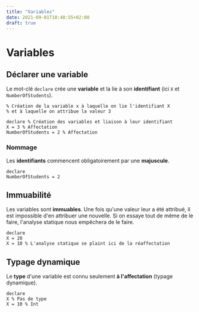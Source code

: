 ```yaml
---
title: "Variables"
date: 2021-09-01T18:40:55+02:00
draft: true
---
```

# Variables

## Déclarer une variable
Le mot-clé `declare` crée une **variable** et la lie à son **identifiant** (ici `X` et `NumberOfStudents`).
```oz
% Création de la variable x à laquelle on lie l'identifiant X 
% et à laquelle on attribue la valeur 3

declare % Création des variables et liaison à leur identifiant
X = 3 % Affectation
NumberOfStudents = 2 % Affectation
```

### Nommage
Les **identifiants** commencent obligatoirement par une **majuscule**.
```oz
declare
NumberOfStudents = 2
```

## Immuabilité
Les variables sont **immuables**. Une fois qu'une valeur leur a été attribué, il est impossible d'en attribuer une nouvelle. Si on essaye tout de même de le faire, l'analyse statique nous empêchera de le faire.
```oz
declare
X = 20
X = 10 % L'analyse statique se plaint ici de la réaffectation
```

## Typage dynamique
Le **type** d'une variable est connu seulement **à l'affectation** (typage dynamique).
```oz
declare
X % Pas de type
X = 10 % Int
```
